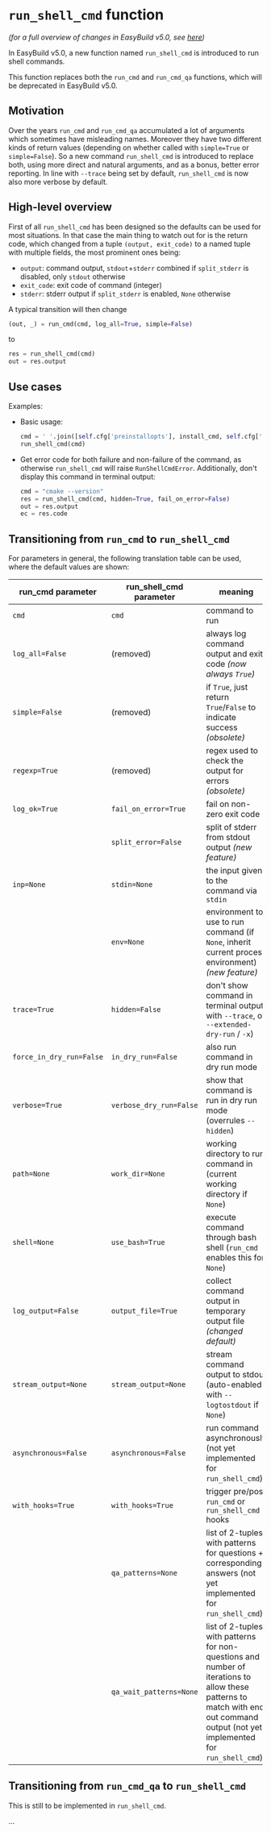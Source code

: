 # `run_shell_cmd` function

*(for a full overview of changes in EasyBuild v5.0, see [here](overview-of-changes.md))*

In EasyBuild v5.0, a new function named `run_shell_cmd` is introduced to run shell commands.

This function replaces both the `run_cmd` and `run_cmd_qa` functions, which will be deprecated in EasyBuild v5.0.

## Motivation

Over the years `run_cmd` and `run_cmd_qa` accumulated a lot of arguments which sometimes have misleading names.
Moreover they have two different kinds of return values (depending on whether called with `simple=True` or `simple=False`).
So a new command `run_shell_cmd` is introduced to replace both, using more direct and natural arguments, and as a bonus,
better error reporting. In line with `--trace` being set by default, `run_shell_cmd` is now also more verbose by default.

## High-level overview

First of all `run_shell_cmd` has been designed so the defaults can be used for most situations.
In that case the main thing to watch out for is the return code, which changed from a tuple `(output, exit_code)`
to a named tuple with multiple fields, the most prominent ones being:

- `output`: command output, `stdout`+`stderr` combined if `split_stderr` is disabled, only `stdout` otherwise
- `exit_code`: exit code of command (integer)
- `stderr`: stderr output if `split_stderr` is enabled, `None` otherwise

A typical transition will then change

```python
(out, _) = run_cmd(cmd, log_all=True, simple=False)
```

to

```python
res = run_shell_cmd(cmd)
out = res.output
```

## Use cases

Examples:

- Basic usage:

  ```python
  cmd = ' '.join([self.cfg['preinstallopts'], install_cmd, self.cfg['installopts']])
  run_shell_cmd(cmd)
  ```

- Get error code for both failure and non-failure of the command, as otherwise `run_shell_cmd` will raise `RunShellCmdError`. Additionally, don't display this command in terminal output:

  ```python
  cmd = "cmake --version"
  res = run_shell_cmd(cmd, hidden=True, fail_on_error=False)
  out = res.output
  ec = res.code
  ```

## Transitioning from `run_cmd` to `run_shell_cmd`

For parameters in general, the following translation table can be used, where the default values are shown:

| run_cmd parameter    |run_shell_cmd parameter| meaning |
| ---------------------|-----------------------|---------|
| `cmd`                | `cmd`                 | command to run |
| `log_all=False`      | (removed)             | always log command output and exit code *(now always `True`)* |
| `simple=False`       | (removed)             | if `True`, just return `True`/`False` to indicate success *(obsolete)* |
| `regexp=True`        | (removed)             | regex used to check the output for errors *(obsolete)* |
| `log_ok=True`        | `fail_on_error=True`  | fail on non-zero exit code |
|                      | `split_error=False`   | split of stderr from stdout output *(new feature)*|
| `inp=None`           | `stdin=None`          | the input given to the command via `stdin` |
|                      | `env=None`            | environment to use to run command (if `None`, inherit current process environment) *(new feature)* |
| `trace=True`         | `hidden=False`        | don't show command in terminal output with `--trace`, or `--extended-dry-run` / `-x`) |
| `force_in_dry_run=False`| `in_dry_run=False` | also run command in dry run mode |
| `verbose=True`       | `verbose_dry_run=False` | show that command is run in dry run mode (overrules `--hidden`) |
| `path=None`          | `work_dir=None`       | working directory to run command in (current working directory if `None`) |
| `shell=None`         | `use_bash=True`       | execute command through bash shell (`run_cmd` enables this for `None`)|
| `log_output=False`   | `output_file=True`    | collect command output in temporary output file *(changed default)* |
| `stream_output=None` | `stream_output=None`  | stream command output to stdout (auto-enabled with `--logtostdout` if `None`) |
| `asynchronous=False` | `asynchronous=False`  | run command asynchronously (not yet implemented for `run_shell_cmd`)|
| `with_hooks=True`    | `with_hooks=True`     | trigger pre/post `run_cmd` or `run_shell_cmd` hooks |
|                      | `qa_patterns=None`    | list of 2-tuples with patterns for questions + corresponding answers (not yet implemented for `run_shell_cmd`) |
|                      | `qa_wait_patterns=None`| list of 2-tuples with patterns for non-questions and number of iterations to allow these patterns to match with end out command output (not yet implemented for `run_shell_cmd`)|

## Transitioning from `run_cmd_qa` to `run_shell_cmd`

This is still to be implemented in `run_shell_cmd`.

...
